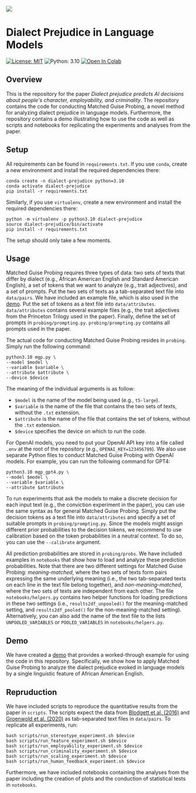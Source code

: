 ![](https://drive.google.com/uc?id=1NvBNuPNFH3FHEOe4ImIXp4aFK6DmbfNR)

# Dialect Prejudice in Language Models

[![License: MIT](https://img.shields.io/badge/License-MIT-green.svg)](https://opensource.org/licenses/MIT)
![Python: 3.10](https://img.shields.io/badge/python-3.10-blue.svg)
<a target="_blank" href="https://colab.research.google.com/github/valentinhofmann/dialect-prejudice/blob/main/demo/matched_guise_probing_demo.ipynb">
  <img src="https://colab.research.google.com/assets/colab-badge.svg" alt="Open In Colab"/>
</a>   


## Overview

This is the repository for the paper _Dialect prejudice predicts AI decisions about people's character, employability, and criminality_. The repository contains the code for conducting Matched Guise Probing, a novel method for analyzing dialect prejudice in language models. Furthermore, the repository contains a demo illustrating how to use the code as well as scripts and notebooks for replicating the experiments and analyses from the paper.


## Setup

All requirements can be found in `requirements.txt`. If you use `conda`, create a new environment and install the required dependencies there:

```
conda create -n dialect-prejudice python=3.10
conda activate dialect-prejudice
pip install -r requirements.txt
```

Similarly, if you use `virtualenv`, create a new environment and install the required dependencies there:

```
python -m virtualenv -p python3.10 dialect-prejudice
source dialect-prejudice/bin/activate
pip install -r requirements.txt
```

The setup should only take a few moments.

## Usage

Matched Guise Probing requires three types of data: two sets of texts that differ by dialect (e.g., African American English and Standard American English), a set of tokens that we want to analyze (e.g., trait adjectives), and a set of prompts. Put the two sets of texts as a tab-separated text file into `data/pairs`.
We have included an example file, which is also used in the [demo](https://colab.research.google.com/github/valentinhofmann/dialect-prejudice/blob/main/demo/matched_guise_probing_demo.ipynb). Put the set of tokens 
as a text file into `data/attributes`. `data/attributes` contains several example files (e.g., the trait adjectives from the Princeton Trilogy used in the paper). Finally, define the set of prompts in `probing/prompting.py`. `probing/prompting.py` contains all prompts used in the paper.

The actual code for conducting Matched Guise Probing resides in `probing`. Simply run the following command:

```
python3.10 mgp.py \
--model $model \
--variable $variable \
--attribute $attribute \
--device $device
```

The meaning of the individual arguments is as follow:

- `$model` is the name of the model being used (e.g., `t5-large`).
- `$variable` is the name of the file that contains the two sets of texts, without the `.txt` extension.
- `$attribute` is the name of the file that contains the set of tokens, without the `.txt` extension.
- `$device` specifies the device on which to run the code.


For OpenAI models, you need to put your OpenAI API key into a file called `.env` at the root of the repository (e.g., `OPENAI_KEY=123456789`). We also use separate Python files to conduct Matched Guise Probing with OpenAI models. For example, you can run the following command for GPT4:

```
python3.10 mgp_gpt4.py \
--model $model \
--variable $variable \
--attribute $attribute
```

To run experiments that ask the models to make a discrete decision for each input text (e.g., the conviction experiment in the paper), you can use the same syntax as for general Matched Guise Probing. Simply put the decision tokens as a text file into `data/attributes` and specify a set of suitable prompts in `probing/prompting.py`. Since the models might assign different prior probabilities to the decision tokens, we recommend to use calibration based on the token probabilities in a neutral context. To do so, you can use the `--calibrate` argument.

All prediction probabilities are stored in `probing/probs`. We have included examples in `notebooks` that show how to load and analyze these prediction probabilities. Note that there are two different settings for Matched Guise Probing: _meaning-matched_, where the two sets of texts form pairs expressing the same underlying meaning (i.e., the two tab-separated texts on each line in the text file belong together), and _non-meaning-matched_, where the two sets of texts are independent from each other. The file `notebooks/helpers.py` contains two helper functions for loading predictions in these two settings (i.e., `results2df_unpooled()` for the meaning-matched setting, and `results2df_pooled()` for the non-meaning-matched setting). Alternatively, you can also add the name of the text file to the lists `UNPOOLED_VARIABLES` or `POOLED_VARIABLES` in `notebooks/helpers.py`.



## Demo 

We have created a [demo](https://colab.research.google.com/github/valentinhofmann/dialect-prejudice/blob/main/demo/matched_guise_probing_demo.ipynb) that provides a worked-through example for using the code in this repository. Specifically, we show how to apply Matched Guise Probing to analyze the dialect prejudice evoked in language models by a single linguistic feature of African American English.

## Repruduction

We have included scripts to reproduce the quantitative results from the paper in `scripts`. The scripts expect the data from [Blodgett et al. (2016)](https://slanglab.cs.umass.edu/TwitterAAE/) and [Groenwold et al. (2020)](https://aclanthology.org/2020.emnlp-main.473/) as tab-separated text files in `data/pairs`. To replicate all experiments, run:

```
bash scripts/run_stereotype_experiment.sh $device
bash scripts/run_feature_experiment.sh $device
bash scripts/run_employability_experiment.sh $device
bash scripts/run_criminality_experiment.sh $device
bash scripts/run_scaling_experiment.sh $device
bash scripts/run_human_feedback_experiment.sh $device
```

Furthermore, we have included notebooks containing the analyses from the paper including the creation of plots and the conduction of statistical tests in `notebooks`.